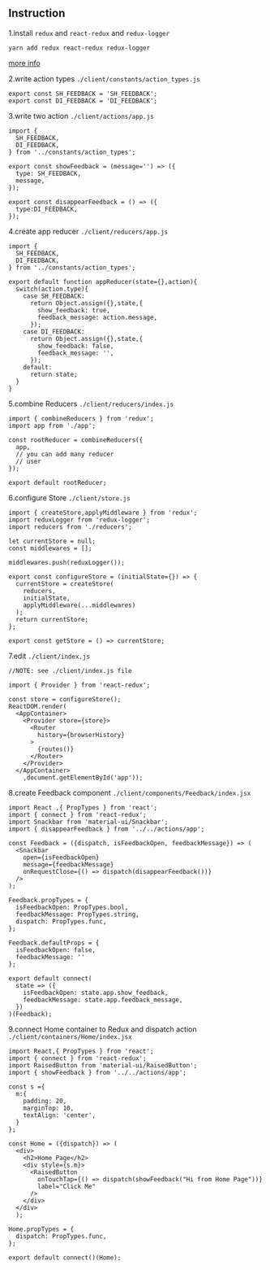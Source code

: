 ## Instruction

1.install `redux` and `react-redux` and `redux-logger`

```
yarn add redux react-redux redux-logger
```
[more info](https://github.com/reactjs/react-redux)

2.write action types `./client/constants/action_types.js`

```
export const SH_FEEDBACK = 'SH_FEEDBACK';
export const DI_FEEDBACK = 'DI_FEEDBACK';
```

3.write two action `./client/actions/app.js` 

```
import {
  SH_FEEDBACK,
  DI_FEEDBACK,
} from '../constants/action_types';

export const showFeedback = (message='') => ({
  type: SH_FEEDBACK,
  message,
});

export const disappearFeedback = () => ({
  type:DI_FEEDBACK,
});
```

4.create app reducer `./client/reducers/app.js`

```
import {
  SH_FEEDBACK,
  DI_FEEDBACK,
} from '../constants/action_types';

export default function appReducer(state={},action){
  switch(action.type){
    case SH_FEEDBACK:
      return Object.assign({},state,{
        show_feedback: true,
        feedback_message: action.message,
      });
    case DI_FEEDBACK:
      return Object.assign({},state,{
        show_feedback: false,
        feedback_message: '',
      });
    default:
      return state;
  }
}
```

5.combine Reducers `./client/reducers/index.js`

```
import { combineReducers } from 'redux';
import app from './app';

const rootReducer = combineReducers({
  app,
  // you can add many reducer
  // user 
});

export default rootReducer;
```

6.configure Store `./client/store.js`

```
import { createStore,applyMiddleware } from 'redux';
import reduxLogger from 'redux-logger';
import reducers from './reducers';

let currentStore = null;
const middlewares = [];

middlewares.push(reduxLogger());

export const configureStore = (initialState={}) => {
  currentStore = createStore(
    reducers,
    initialState,
    applyMiddleware(...middlewares)
  );
  return currentStore;
};

export const getStore = () => currentStore;
```

7.edit `./client/index.js`

```
//NOTE: see ./client/index.js file

import { Provider } from 'react-redux';

const store = configureStore();
ReactDOM.render(
  <AppContainer>
    <Provider store={store}>
      <Router
        history={browserHistory}
      >
        {routes()}
      </Router>
    </Provider>
  </AppContainer>
    ,document.getElementById('app'));

```

8.create Feedback component `./client/components/Feedback/index.jsx`

```
import React ,{ PropTypes } from 'react';
import { connect } from 'react-redux';
import Snackbar from 'material-ui/Snackbar';
import { disappearFeedback } from '../../actions/app';

const Feedback = ({dispatch, isFeedbackOpen, feedbackMessage}) => (
  <Snackbar
    open={isFeedbackOpen}
    message={feedbackMessage}
    onRequestClose={() => dispatch(disappearFeedback())}
  />
);

Feedback.propTypes = {
  isFeedbackOpen: PropTypes.bool,
  feedbackMessage: PropTypes.string,
  dispatch: PropTypes.func,
};

Feedback.defaultProps = {
  isFeedbackOpen: false,
  feedbackMessage: ''
};

export default connect(
  state => ({
    isFeedbackOpen: state.app.show_feedback,
    feedbackMessage: state.app.feedback_message,
  })
)(Feedback);
```

9.connect Home container to Redux and dispatch action `./client/containers/Home/index.jsx`

```
import React,{ PropTypes } from 'react';
import { connect } from 'react-redux';
import RaisedButton from 'material-ui/RaisedButton';
import { showFeedback } from '../../actions/app';

const s ={
  m:{
    padding: 20,
    marginTop: 10,
    textAlign: 'center',
  }
};

const Home = ({dispatch}) => (
  <div>
    <h2>Home Page</h2>
    <div style={s.m}>
      <RaisedButton
        onTouchTap={() => dispatch(showFeedback("Hi from Home Page"))}
        label="Click Me"
      />
    </div>
  </div>
  );

Home.propTypes = {
  dispatch: PropTypes.func,
};

export default connect()(Home);
``` 


